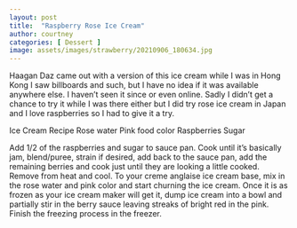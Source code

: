 ```yaml
---
layout: post
title:  "Raspberry Rose Ice Cream"
author: courtney
categories: [ Dessert ]
image: assets/images/strawberry/20210906_180634.jpg
---
```


Haagan Daz came out with a version of this ice cream while I was in Hong Kong I saw billboards and such, but I have no idea if it was available anywhere else. I haven’t seen it since or even online. Sadly I didn’t get a chance to try it while I was there either but I did try rose ice cream in Japan and I love raspberries so I had to give it a try. 

Ice Cream Recipe
Rose water
Pink food color
Raspberries
Sugar

Add 1/2 of the raspberries and sugar to sauce pan. Cook until it’s basically jam, blend/puree, strain if desired, add back to the sauce pan, add the remaining berries and cook just until they are looking a little cooked. Remove from heat and cool.
To your creme anglaise ice cream base, mix in the rose water and pink color and start churning the ice cream. 
Once it is as frozen as your ice cream maker will get it, dump ice cream into a bowl and partially stir in the berry sauce leaving streaks of bright red in the pink. Finish the freezing process in the freezer.
